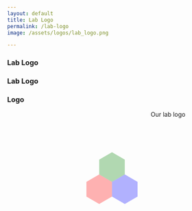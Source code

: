 ```yaml
---
layout: default
title: Lab Logo
permalink: /lab-logo
image: /assets/logos/lab_logo.png

---
```

<h3 class="wide">Lab Logo</h3>
<h3 class="mid">Lab Logo</h3>
<h3 class="narrow">Logo</h3>
<span class="lab-logo" style="float: left; height: 250px; padding: 0px">
	<svg xmlns="http://www.w3.org/2000/svg" viewBox="0 0 268 200" height="250">>
	    <path id="blue-block" d="M219.5052 118.7102l23.8886 13.7921v27.5843l-23.8886 13.792-23.8887-13.792v-27.5843z" fill="blue" fill-opacity=".3"/>
    	<path id="red-block" d="M171.7279 118.7102l23.8887 13.7921v27.5843l-23.8887 13.792-23.8886-13.792v-27.5843z" fill="red" fill-opacity=".3"/>
	    <path id="green-block" d="M195.6166 77.3339l23.8886 13.792v27.5843l-23.8886 13.7921-23.8886-13.792V91.126z" fill="green" fill-opacity=".3"/>
	</svg>
</span>
Our lab logo 